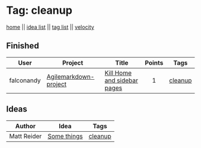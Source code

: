 # Tag: cleanup

[home](../index.md) || [idea list](../ideas.md) || [tag list](../tags.md) || [velocity](../velocity.md)

## Finished
| User | Project | Title | Points | Tags |
|---|---|---|:---:|---|
| falconandy | [Agilemarkdown-project](../agilemarkdown-project.md) | [Kill Home and sidebar pages](../agilemarkdown-project/kill-Home-and-sidebar-pages.md) | 1 | [cleanup](cleanup.md) |

## Ideas

| Author | Idea | Tags |
|---|---|---|
| Matt Reider | [Some things](../ideas/some-things.md) | [cleanup](cleanup.md) |
